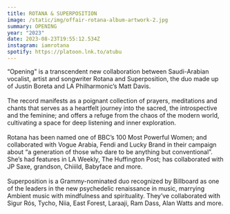 ```yaml
---
title: ROTANA & SUPERPOSITION
image: /static/img/offair-rotana-album-artwork-2.jpg
summary: OPENING
year: "2023"
date: 2023-08-23T19:55:12.534Z
instagram: iamrotana
spotify: https://platoon.lnk.to/atubu
---
```

“Opening" is a transcendent new collaboration between Saudi-Arabian vocalist, artist and songwriter Rotana and Superposition, the duo made up of Justin Boreta and LA Philharmonic’s Matt Davis.\
\
The record manifests as a poignant collection of prayers, meditations and chants that serves as a heartfelt journey into the sacred, the introspective and the feminine; and offers a refuge from the chaos of the modern world, cultivating a space for deep listening and inner exploration.\
\
Rotana has been named one of BBC’s 100 Most Powerful Women; and collaborated with Vogue Arabia, Fendi and Lucky Brand in their campaign about “a generation of those who dare to be anything but conventional”. She’s had features in LA Weekly, The Huffington Post; has collaborated with JP Saxe, grandson, Chiiild, Babyface and more.\
\
Superposition is a Grammy-nominated duo recognized by Billboard as one of the leaders in the new psychedelic renaissance in music, marrying Ambient music with mindfulness and spirituality. They’ve collaborated with Sigur Rós, Tycho, Niia, East Forest, Laraaji, Ram Dass, Alan Watts and more.
